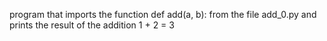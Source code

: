 program that imports the function def add(a, b): from the file add_0.py and prints the result of the addition 1 + 2 = 3
